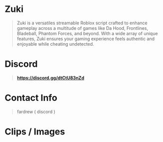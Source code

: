 # Zuki
> Zuki is a versatiles streamable Roblox script crafted to enhance gameplay across a multitude of games like Da Hood, Frontlines, Bladeball, Phantom Forces, and beyond. With a wide array of unique features, Zuki ensures your gaming experience feels authentic and enjoyable while cheating undetected.
# Discord
> **https://discord.gg/dtCtU83nZd**
# Contact Info
> fardrew ( discord )
# Clips / Images
